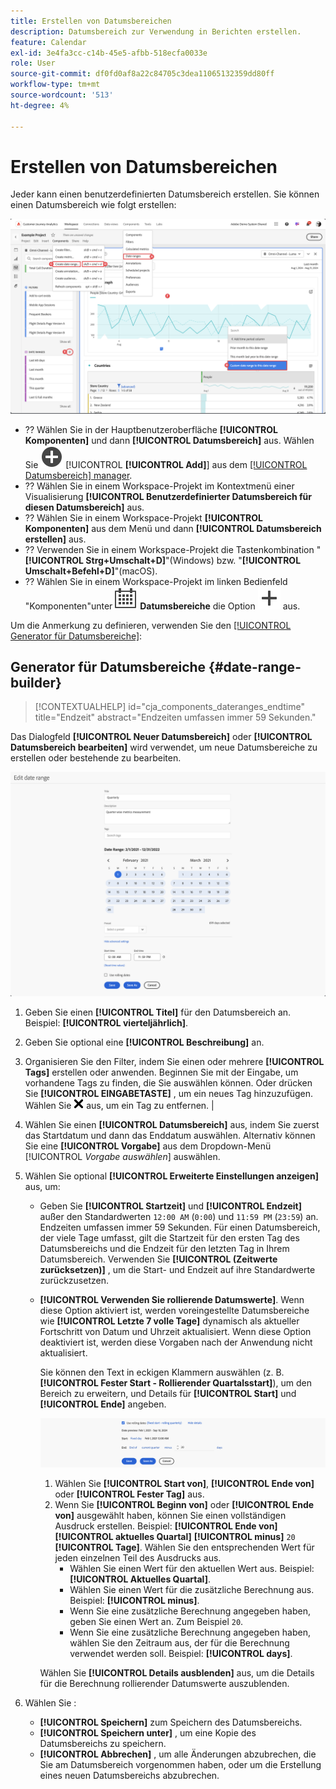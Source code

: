 ```yaml
---
title: Erstellen von Datumsbereichen
description: Datumsbereich zur Verwendung in Berichten erstellen.
feature: Calendar
exl-id: 3e4fa3cc-c14b-45e5-afbb-518ecfa0033e
role: User
source-git-commit: df0fd0af8a22c84705c3dea11065132359dd80ff
workflow-type: tm+mt
source-wordcount: '513'
ht-degree: 4%

---
```


# Erstellen von Datumsbereichen


Jeder kann einen benutzerdefinierten Datumsbereich erstellen. Sie können einen Datumsbereich wie folgt erstellen:

![Erstellen einer Anmerkung](assets/create-date-range.png)

* ?? Wählen Sie in der Hauptbenutzeroberfläche **[!UICONTROL Komponenten]** und dann **[!UICONTROL Datumsbereich]** aus. Wählen Sie ![AddCircle](/help/assets/icons/AddCircle.svg) [!UICONTROL **[!UICONTROL Add]**] aus dem [[!UICONTROL Datumsbereich] manager](/help/components/date-ranges/manage.md).
* ?? Wählen Sie in einem Workspace-Projekt im Kontextmenü einer Visualisierung **[!UICONTROL Benutzerdefinierter Datumsbereich für diesen Datumsbereich]** aus.
* ?? Wählen Sie in einem Workspace-Projekt **[!UICONTROL Komponenten]** aus dem Menü und dann **[!UICONTROL Datumsbereich erstellen]** aus.
* ?? Verwenden Sie in einem Workspace-Projekt die Tastenkombination &quot;**[!UICONTROL Strg+Umschalt+D]**&quot;(Windows) bzw. &quot;**[!UICONTROL Umschalt+Befehl+D]**&quot;(macOS).
* ?? Wählen Sie in einem Workspace-Projekt im linken Bedienfeld &quot;Komponenten&quot;unter ![Kalender](/help/assets/icons/Calendar.svg) **Datumsbereiche** die Option ![Hinzufügen](/help/assets/icons/Add.svg) aus.

Um die Anmerkung zu definieren, verwenden Sie den [[!UICONTROL Generator für Datumsbereiche]](#annotation-builder):

<!-- Should we really mention API here. If so, we can do it all over the place in the docs...
| **Use the [Customer Journey Analytics Annotations API](https://developer.adobe.com/cja-apis/docs/endpoints/annotations/)** | The Customer Journey Analytics Annotations APIs allow you to create, update, or retrieve annotations programmatically through Adobe Developer. These APIs use the same data and methods that Adobe uses inside the product UI. |
-->


## Generator für Datumsbereiche {#date-range-builder}

<!-- markdownlint-disable MD034 -->

>[!CONTEXTUALHELP]
>id="cja_components_dateranges_endtime"
>title="Endzeit"
>abstract="Endzeiten umfassen immer 59 Sekunden."

<!-- markdownlint-enable MD034 -->




Das Dialogfeld **[!UICONTROL Neuer Datumsbereich]** oder **[!UICONTROL Datumsbereich bearbeiten]** wird verwendet, um neue Datumsbereiche zu erstellen oder bestehende zu bearbeiten.

![Fenster „Anmerkungsdetails“ mit Feldern und Optionen, die im nächsten Abschnitt beschrieben werden.](assets/edit-date-range.png)


1. Geben Sie einen **[!UICONTROL Titel]** für den Datumsbereich an. Beispiel: **[!UICONTROL vierteljährlich]**.
1. Geben Sie optional eine **[!UICONTROL Beschreibung]** an.
1. Organisieren Sie den Filter, indem Sie einen oder mehrere **[!UICONTROL Tags]** erstellen oder anwenden. Beginnen Sie mit der Eingabe, um vorhandene Tags zu finden, die Sie auswählen können. Oder drücken Sie **[!UICONTROL EINGABETASTE]** , um ein neues Tag hinzuzufügen. Wählen Sie ![CrossSize75](/help/assets/icons/CrossSize75.svg) aus, um ein Tag zu entfernen. |
1. Wählen Sie einen **[!UICONTROL Datumsbereich]** aus, indem Sie zuerst das Startdatum und dann das Enddatum auswählen.
Alternativ können Sie eine **[!UICONTROL Vorgabe]** aus dem Dropdown-Menü [!UICONTROL *Vorgabe auswählen*] auswählen.

1. Wählen Sie optional **[!UICONTROL Erweiterte Einstellungen anzeigen]** aus, um:

   * Geben Sie **[!UICONTROL Startzeit]** und **[!UICONTROL Endzeit]** außer den Standardwerten `12:00 AM` (`0:00`) und `11:59 PM` (`23:59`) an. Endzeiten umfassen immer 59 Sekunden. Für einen Datumsbereich, der viele Tage umfasst, gilt die Startzeit für den ersten Tag des Datumsbereichs und die Endzeit für den letzten Tag in Ihrem Datumsbereich. Verwenden Sie **[!UICONTROL (Zeitwerte zurücksetzen)]** , um die Start- und Endzeit auf ihre Standardwerte zurückzusetzen.
   * **[!UICONTROL Verwenden Sie rollierende Datumswerte]**. Wenn diese Option aktiviert ist, werden voreingestellte Datumsbereiche wie **[!UICONTROL Letzte 7 volle Tage]** dynamisch als aktueller Fortschritt von Datum und Uhrzeit aktualisiert. Wenn diese Option deaktiviert ist, werden diese Vorgaben nach der Anwendung nicht aktualisiert.

     Sie können den Text in eckigen Klammern auswählen (z. B. **[!UICONTROL Fester Start - Rollierender Quartalsstart]**), um den Bereich zu erweitern, und Details für **[!UICONTROL Start]** und **[!UICONTROL Ende]** angeben.

     ![Rollierende Datumswerte](assets/rolliing-dates.png)

      1. Wählen Sie **[!UICONTROL Start von]**, **[!UICONTROL Ende von]** oder **[!UICONTROL Fester Tag]** aus.
      1. Wenn Sie **[!UICONTROL Beginn von]** oder **[!UICONTROL Ende von]** ausgewählt haben, können Sie einen vollständigen Ausdruck erstellen. Beispiel: **[!UICONTROL Ende von]** **[!UICONTROL aktuelles Quartal]** **[!UICONTROL minus]** `20` **[!UICONTROL Tage]**. Wählen Sie den entsprechenden Wert für jeden einzelnen Teil des Ausdrucks aus.
         * Wählen Sie einen Wert für den aktuellen Wert aus. Beispiel: **[!UICONTROL Aktuelles Quartal]**.
         * Wählen Sie einen Wert für die zusätzliche Berechnung aus. Beispiel: **[!UICONTROL minus]**.
         * Wenn Sie eine zusätzliche Berechnung angegeben haben, geben Sie einen Wert an. Zum Beispiel `20`.
         * Wenn Sie eine zusätzliche Berechnung angegeben haben, wählen Sie den Zeitraum aus, der für die Berechnung verwendet werden soll. Beispiel: **[!UICONTROL days]**.

     Wählen Sie **[!UICONTROL Details ausblenden]** aus, um die Details für die Berechnung rollierender Datumswerte auszublenden.

1. Wählen Sie :
   * **[!UICONTROL Speichern]** zum Speichern des Datumsbereichs.
   * **[!UICONTROL Speichern unter]** , um eine Kopie des Datumsbereichs zu speichern.
   * **[!UICONTROL Abbrechen]** , um alle Änderungen abzubrechen, die Sie am Datumsbereich vorgenommen haben, oder um die Erstellung eines neuen Datumsbereichs abzubrechen.


<!--


You can create a date range using either of the following two methods:

* Directly in a workspace project by clicking the '`+`' button next to the list of date range components on the left
* Within the date range manager

To create a date range in the date range manager:

1. Log in to [analytics.adobe.com](https://analytics.adobe.com) using your AdobeID credentials.
1. Navigate to [!UICONTROL Components] > [!UICONTROL Date Ranges].
1. Click the [!UICONTROL Add] button to open the modal window that creates a date range.

## Create a date range modal window

The modal window has four fields you can edit:

* **Date range**: The date range you want for this component.
* **Title**: The name you want for this component. The title is used in workspace projects.
* **Description**: The description you want for this component. The description is seen when clicking the ![i](../assets/i.png) icon.
* **Tags**: Use tags to organize your date ranges. A date range can belong to multiple tags.

## Selecting a date range

When clicking the date range in the modal window, you have several options:

* **Calendar**: Select the start and end date.
* **Use rolling dates**: Check this box if you want the date range to change as time goes on. Do not check this box if you want your date range to remain static.
* **Select preset**: Use this drop-down selection if you want a custom date range based on a range that Adobe offers by default. When you select a preset, you can further customize the date range to suit your needs. It does not affect the preset that Adobe offers.

## Rolling date ranges

If you want a rolling date range, you can customize when it rolls. You can control when the start and end dates roll independently of each other.

* **When the date starts**: Choose if the date starts at the beginning of a time period, at the end of a time period, or use a fixed day.
* **The time period to use**: Choose how often the date range rolls. You can have it roll every day, every week, every month, every quarter, or every year.
* **Offset**: Choose the offset of the date range. You can add or subtract days, weeks, months, quarters, or years.

## Rolling date examples

Some date ranges can be useful in certain reports.

Year-to-date:

```text
Start: Start of current year
End: End of current day
```

Last Thursday to this Thursday:

```text
Start: Start of current week minus 3 days
End: Start of current week plus 4 days
```

Fiscal year (for example, if a fiscal year starts in December)

```text
Start: Start of current year minus 1 month
End: End of current year minus 1 month
```


-->